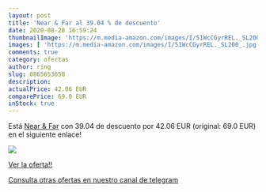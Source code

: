 ```yaml
---
layout: post
title: 'Near & Far al 39.04 % de descuento'
date: 2020-08-28 16:59:24
thumbnailImage: 'https://m.media-amazon.com/images/I/51WcCGyrREL._SL200_.jpg'
images: [ 'https://m.media-amazon.com/images/I/51WcCGyrREL._SL200_.jpg' ]
comments: true
category: ofertas
author: ring
slug: 0865653658
description:
actualPrice: 42.06 EUR
comparePrice: 69.0 EUR
inStock: true
---
```


Está [Near & Far](https://www.amazon.com/dp/0865653658/?tag=redken08-20) con 39.04 de descuento por 42.06 EUR (original: 69.0 EUR) en el siguiente enlace!

[![](https://m.media-amazon.com/images/I/51WcCGyrREL._SL200_.jpg)](https://www.amazon.com/dp/0865653658/?tag=redken08-20)

[Ver la oferta!!](https://www.amazon.com/dp/0865653658/?tag=redken08-20)

[Consulta otras ofertas en nuestro canal de telegram](https://t.me/s/ofertas25)
